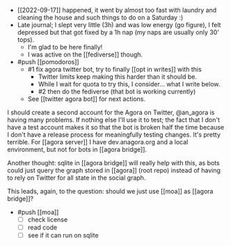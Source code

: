 - [[2022-09-17]] happened, it went by almost too fast with laundry and cleaning the house and such things to do on a Saturday :)
- Late journal; I slept very little (3h) and was low energy (go figure), I felt depressed but that got fixed by a 1h nap (my naps are usually only 30' tops).
  - I'm glad to be here finally!
  - I was active on the [[fediverse]] though.
- #push [[pomodoros]]
  - #1 fix agora twitter bot, try to finally [[opt in writes]] with this
    - Twitter limits keep making this harder than it should be. 
    - While I wait for quota to try this, I consider... what I write below.
    - #2 then do the fediverse (that bot is working currently)
  - See [[twitter agora bot]] for next actions.

I should create a second account for the Agora on Twitter, @an_agora is having many problems. If nothing else I'll use it to test; the fact that I don't have a test account makes it so that the bot is broken half the time because I don't have a release process for meaningfully testing changes. It's pretty terrible. For [[agora server]] I have dev.anagora.org and a local environment, but not for bots in [[agora bridge]].

Another thought: sqlite in [[agora bridge]] will really help with this, as bots could just query the graph stored in [[agora]] (root repo) instead of having to rely on Twitter for all state in the social graph.

This leads, again, to the question: should we just use [[moa]] as [[agora bridge]]?

- #push [[moa]]
    - [ ] check license
    - [ ] read code
    - [ ] see if it can run on sqlite
